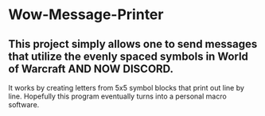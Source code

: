 # Wow-Message-Printer

## This project simply allows one to send messages that utilize the evenly spaced symbols in World of Warcraft AND NOW DISCORD.

It works by creating letters from 5x5 symbol blocks that print out line by line.
Hopefully this program eventually turns into a personal macro software.